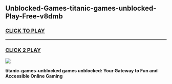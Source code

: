 
## Unblocked-Games-titanic-games-unblocked-Play-Free-v8dmb
<h3>
<a href="https://premium76.site?title=titanic-games-unblocked&ref=19M">CLICK TO PLAY</a></h3>
<hr>

<h3>
<a href="https://premium76.site?title=titanic-games-unblocked&ref=19M">CLICK 2 PLAY</a>
  
</h3>

<a href="https://premium76.site?title=titanic-games-unblocked&ref=19M"><img src="https://clearcache.store/games.png"></a>


**titanic-games-unblocked games unblocked: Your Gateway to Fun and Accessible Online Gaming**
